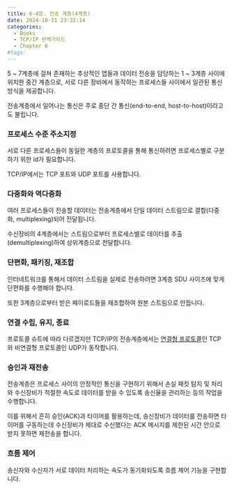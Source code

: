 ```yaml
---
title: 6-4장. 전송 계층(4계층)
date: 2024-10-31 23:32:14
categories:
  - Books
  - TCP/IP 완벽가이드
  - Chapter 6
#tags:
---
```

5 ~ 7계층에 걸쳐 존재하는 추상적인 앱들과 데이터 전송을 담당하는 1 ~ 3계층 사이에 위치한 중간 계층으로, 서로 다른 장비에서 동작하는 프로세스들 사이에서 일관된 통신방식을 제공합니다.

전송계층에서 일어나는 통신은 주로 종단 간 통신(end-to-end, host-to-host)이라고도 불립니다.

### 프로세스 수준 주소지정

서로 다른 프로세스들이 동일한 계층의 프로토콜을 통해 통신하려면 프로세스별로 구분하기 위한 id가 필요합니다.

TCP/IP에서는 TCP 포트와 UDP 포트를 사용합니다.

### 다중화와 역다중화

여러 프로세스들이 전송할 데이터는 전송계층에서 단일 데이터 스트림으로 결합(다중화, multiplexing)되어 전달됩니다.

수신장비의 4계층에서는 스트림으로부터 프로세스별로 데이터를 추출(demultiplexing)하여 상위계층으로 전달합니다.

### 단편화, 패키징, 재조합

인터네트워크를 통해서 데이터 스트림을 실제로 전송하려면 3계층 SDU 사이즈에 맞게 단편화를 수행해야 합니다.

또한 3계층으로부터 받은 페이로드들을 재조합하여 원본 스트림으로 만듭니다.

### 연결 수립, 유지, 종료

프로토콜 슈트에 따라 다르겠지만 TCP/IP의 전송계층에서는 [연결형 프로토콜](../chapter-1-2)인 TCP와 비연결형 프로토콜인 UDP가 동작합니다.

### 승인과 재전송

전송계층은 프로세스 사이의 안정적인 통신을 구현하기 위해서 손실 패킷 탐지 및 처리와 수신장비가 적절한 속도로 데이터를 받을 수 있도록 송신율을 관리하는 등의 작업을 수행합니다.

이를 위해서 흔히 승인(ACK)과 타이머를 활용하는데, 송신장비가 데이터를 전송하면 타이머를 구동하는데 수신장비가 제대로 수신했다는 ACK 메시지를 제한된 시간 안으로 받지 못하면 재전송을 합니다.

### 흐름 제어

송신자와 수신자가 서로 데이터 처리하는 속도가 동기화되도록 흐름 제어 기능을 구현합니다.

